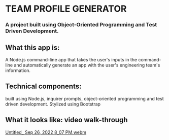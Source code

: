# TEAM PROFILE GENERATOR
### A project built using Object-Oriented Programming and Test Driven Development. 




## What this app is:
A Node.js command-line app that takes the user's inputs in the command-line and automatically generate an app with the user's engineering team's information.


## Technical components:
built using Node.js, inquirer prompts, object-oriented programming and test driven development. Stylized using Bootstrap



## What it looks like: video walk-through

[Untitled_ Sep 26, 2022 8_07 PM.webm](https://user-images.githubusercontent.com/109717048/192408105-a66af625-17d5-4420-a2ed-15ec14bc5223.webm)

